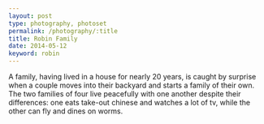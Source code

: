 ```yaml
---
layout: post
type: photography, photoset
permalink: /photography/:title
title: Robin Family
date: 2014-05-12
keyword: robin												
---
```


A family, having lived in a house for nearly 20 years, is caught by surprise when a couple moves into their backyard and starts a family of their own. The two families of four live peacefully with one another despite their differences: one eats take-out chinese and watches a lot of tv, while the other can fly and dines on worms.